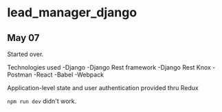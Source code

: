 # lead_manager_django

## May 07

Started over.

Technologies used
-Django
-Django Rest framework
-Django Rest Knox
-Postman
-React
-Babel
-Webpack

Application-level state and user authentication provided thru Redux

`npm run dev` didn't work.

